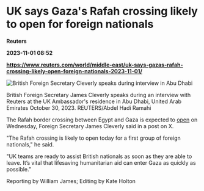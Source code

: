 # UK says Gaza's Rafah crossing likely to open for foreign nationals
**Reuters**

**2023-11-01 08:52**

**https://www.reuters.com/world/middle-east/uk-says-gazas-rafah-crossing-likely-open-foreign-nationals-2023-11-01/**

![British Foreign Secretary Cleverly speaks during interview in Abu Dhabi](https://www.reuters.com/resizer/--7ehfOADgWgp1TT0S7g8jZtrfs=/1920x0/filters:quality(80)/cloudfront-us-east-2.images.arcpublishing.com/reuters/2I5XJTCIIZJ55JAZPYEAASTU5Q.jpg)

British Foreign Secretary James Cleverly speaks during an interview with Reuters at the UK Ambassador's residence in Abu Dhabi, United Arab Emirates October 30, 2023. REUTERS/Abdel Hadi Ramahi

The Rafah border crossing between Egypt and Gaza is expected to [open](https://www.reuters.com/world/middle-east/qatar-brokers-deal-between-egypt-hamas-israel-limited-gaza-evacuations-source-2023-11-01/) on Wednesday, Foreign Secretary James Cleverly said in a post on X.

"The Rafah crossing is likely to open today for a first group of foreign nationals," he said.

"UK teams are ready to assist British nationals as soon as they are able to leave. It’s vital that lifesaving humanitarian aid can enter Gaza as quickly as possible."

Reporting by William James; Editing by Kate Holton
